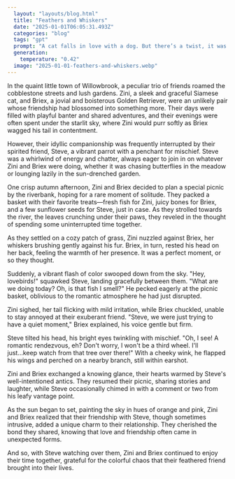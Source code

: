 ```yaml
---
  layout: "layouts/blog.html"
  title: "Feathers and Whiskers"
  date: "2025-01-01T06:05:31.493Z"
  categories: "blog"
  tags: "gpt"
  prompt: "A cat falls in love with a dog. But there’s a twist, it was a cat (named Zini) and a dog (named Briex) together and…then their friend Steve (a bird)! Zini and Briex..and Steve! Steve! Zini and Briex trying to have a romantic moment then there’s their friend Steve!"
  generation: 
    temperature: "0.42"
  image: "2025-01-01-feathers-and-whiskers.webp"
---
```

In the quaint little town of Willowbrook, a peculiar trio of friends roamed the cobblestone streets and lush gardens. Zini, a sleek and graceful Siamese cat, and Briex, a jovial and boisterous Golden Retriever, were an unlikely pair whose friendship had blossomed into something more. Their days were filled with playful banter and shared adventures, and their evenings were often spent under the starlit sky, where Zini would purr softly as Briex wagged his tail in contentment.

However, their idyllic companionship was frequently interrupted by their spirited friend, Steve, a vibrant parrot with a penchant for mischief. Steve was a whirlwind of energy and chatter, always eager to join in on whatever Zini and Briex were doing, whether it was chasing butterflies in the meadow or lounging lazily in the sun-drenched garden.

One crisp autumn afternoon, Zini and Briex decided to plan a special picnic by the riverbank, hoping for a rare moment of solitude. They packed a basket with their favorite treats—fresh fish for Zini, juicy bones for Briex, and a few sunflower seeds for Steve, just in case. As they strolled towards the river, the leaves crunching under their paws, they reveled in the thought of spending some uninterrupted time together.

As they settled on a cozy patch of grass, Zini nuzzled against Briex, her whiskers brushing gently against his fur. Briex, in turn, rested his head on her back, feeling the warmth of her presence. It was a perfect moment, or so they thought.

Suddenly, a vibrant flash of color swooped down from the sky. "Hey, lovebirds!" squawked Steve, landing gracefully between them. "What are we doing today? Oh, is that fish I smell?" He pecked eagerly at the picnic basket, oblivious to the romantic atmosphere he had just disrupted.

Zini sighed, her tail flicking with mild irritation, while Briex chuckled, unable to stay annoyed at their exuberant friend. "Steve, we were just trying to have a quiet moment," Briex explained, his voice gentle but firm.

Steve tilted his head, his bright eyes twinkling with mischief. "Oh, I see! A romantic rendezvous, eh? Don't worry, I won't be a third wheel. I'll just...keep watch from that tree over there!" With a cheeky wink, he flapped his wings and perched on a nearby branch, still within earshot.

Zini and Briex exchanged a knowing glance, their hearts warmed by Steve's well-intentioned antics. They resumed their picnic, sharing stories and laughter, while Steve occasionally chimed in with a comment or two from his leafy vantage point.

As the sun began to set, painting the sky in hues of orange and pink, Zini and Briex realized that their friendship with Steve, though sometimes intrusive, added a unique charm to their relationship. They cherished the bond they shared, knowing that love and friendship often came in unexpected forms.

And so, with Steve watching over them, Zini and Briex continued to enjoy their time together, grateful for the colorful chaos that their feathered friend brought into their lives.
